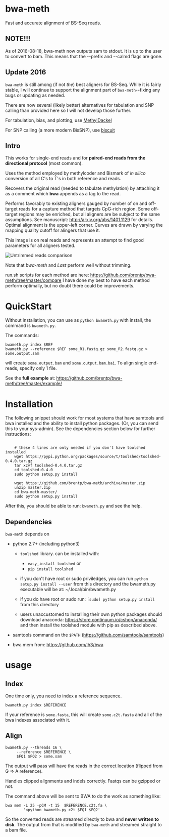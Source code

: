 bwa-meth
========

Fast and accurate alignment of BS-Seq reads.

## NOTE!!!

As of 2016-08-18, bwa-meth now outputs sam to stdout. It is up to the user to
convert to bam. This means that the --prefix and --calmd flags are gone.

## Update 2016

`bwa-meth` is still among (if not *the*) best aligners for BS-Seq.
While it is fairly stable, I will continue to support the alignment
part of `bwa-meth`--fixing any bugs or updating as needed.

There are now several (likely better) alternatives for tabulation
and SNP calling than provided here so I will not develop those further.

For tabulation, bias, and plotting, use [MethylDackel](https://github.com/dpryan79/methyldackel)

For SNP calling (a more modern BisSNP), use [biscuit](https://github.com/zwdzwd/biscuit)


## Intro

This works for single-end reads and for **paired-end reads from the
directional protocol** (most common).

Uses the method employed by methylcoder and Bismark of *in silico*
conversion of all C's to T's in both reference and reads.

Recovers the original read (needed to tabulate methylation) by attaching it
as a comment which **bwa** appends as a tag to the read.

Performs favorably to existing aligners gauged by number of on and off-target reads for a capture method that targets CpG-rich region. Some off-target regions may be enriched, but all aligners are be subject to the same assumptions.
See manuscript: http://arxiv.org/abs/1401.1129 for details.
Optimal alignment is the upper-left corner. Curves are drawn by varying the
mapping quality cutoff for alingers that use it.

This image is on real reads and represents an attempt to find good parameters
for all aligners tested.

![Untrimmed reads comparison](https://gist.githubusercontent.com/brentp/bf7d3c3d3f23cc319ed8/raw/d5f1ebcc53b924a05a5980159bfcb97494ec34f2/real.gif)

Note that *bwa-meth* and *Last* perform well without trimming.

run.sh scripts for each method are here: https://github.com/brentp/bwa-meth/tree/master/compare
I have done my best to have each method perform optimally, but no doubt there
could be improvements.

QuickStart
==========

Without installation, you can use as `python bwameth.py` with install, the
command is `bwameth.py`.

The commands:

    bwameth.py index $REF
    bwameth.py --reference $REF some_R1.fastq.gz some_R2.fastq.gz > some.output.sam

will create `some.output.bam` and `some.output.bam.bai`.
To align single end-reads, specify only 1 file.

See the **full example** at: https://github.com/brentp/bwa-meth/tree/master/example/

Installation
============

The following snippet should work for most systems that have samtools and bwa
installed and the ability to install python packages. (Or, you can send this
to your sys-admin). See the dependencies section below for further instructions: 

```Shell

    # these 4 lines are only needed if you don't have toolshed installed
    wget https://pypi.python.org/packages/source/t/toolshed/toolshed-0.4.0.tar.gz
    tar xzvf toolshed-0.4.0.tar.gz
    cd toolshed-0.4.0
    sudo python setup.py install

    wget https://github.com/brentp/bwa-meth/archive/master.zip
    unzip master.zip
    cd bwa-meth-master/
    sudo python setup.py install

```

After this, you should be able to run: `bwameth.py` and see the help.

Dependencies
------------

`bwa-meth` depends on 

 + python 2.7+ (including python3)
   - `toolshed` library. can be installed with: 
      * `easy_install toolshed` or
      * `pip install toolshed`

   - if you don't have root or sudo priviledges, you can run
     `python setup.py install --user` from this directory and the bwameth.py
     executable will be at: ~/.local/bin/bwameth.py

   - if you do have root or sudo run: `[sudo] python setup.py install` from
     this directory

   - users unaccustomed to installing their own python packages should 
     download anaconda: https://store.continuum.io/cshop/anaconda/ and
     then install the toolshed module with pip as described above.

 + samtools command on the `$PATH` (https://github.com/samtools/samtools)

 + bwa mem from: https://github.com/lh3/bwa


usage
=====

Index
-----

One time only, you need to index a reference sequence.

    bwameth.py index $REFERENCE

If your reference is `some.fasta`, this will create `some.c2t.fasta`
and all of the bwa indexes associated with it.

Align
-----

    bwameth.py --threads 16 \
         --reference $REFERENCE \
         $FQ1 $FQ2 > some.sam
         
The output will pass will have the reads in the correct location (flipped from G => A reference).

Handles clipped alignments and indels correctly. Fastqs can be gzipped
or not.

The command above will be sent to BWA to do the work as something like:

    bwa mem -L 25 -pCM -t 15  $REFERENCE.c2t.fa \
            '<python bwameth.py c2t $FQ1 $FQ2'

So the converted reads are streamed directly to bwa and **never written
to disk**. The output from that is modified by `bwa-meth` and streamed
straight to a bam file.
